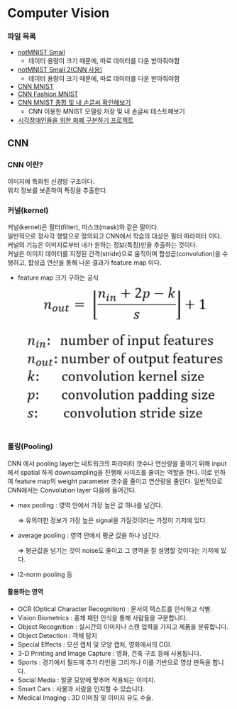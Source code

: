 # Computer Vision

### 파일 목록
- [notMNIST Small](./jupyter_file/not_MNIST_small.ipynb)  
    - 데이터 용량이 크기 때문에, 따로 데이터를 다운 받아줘야함  
- [notMNIST Small 2(CNN 사용)](./jupyter_file/not_MNIST_small_2.ipynb)  
    - 데이터 용량이 크기 때문에, 따로 데이터를 다운 받아줘야함
- [CNN MNIST](./jupyter_file/CNN_MNIST.ipynb)  
- [CNN Fashion MNIST](./jupyter_file/CNN_MNIST_2.ipynb)    
- [CNN MNIST 종합 및 내 손글씨 확인해보기](./jupyter_file/MNIST.ipynb)  
    - CNN 이용한 MNIST 모델링 저장 및 내 손글씨 테스트해보기  
- [시각장애인들을 위한 화폐 구분하기 프로젝트](./jupyter_file/project/)  
 
## CNN
### CNN 이란?
이미지에 특화된 신경망 구조이다.  
위치 정보를 보존하여 특징을 추출한다.  
### 커널(kernel)
커널(kernel)은 필터(filter), 마스크(mask)와 같은 말이다.  
일반적으로 정사각 행렬으로 정의되고 CNN에서 학습의 대상은 필터 파라미터 이다.  
커널의 기능은 이미지로부터 내가 원하는 정보(특징)만을 추출하는 것이다.  
커널은 이미지 데이터를 지정된 간격(stride)으로 움직이며 합성곱(convolution)을 수행하고, 합성곱 연산을 통해 나온 결과가 feature map 이다.  
- feature map 크기 구하는 공식  
![feature map 크기 구하는 공식](./img/cnn_n_out.png)  
  
### 풀링(Pooling)
CNN 에서 pooling layer는 네트워크의 파라미터 갯수나 연산량을 줄이기 위해 input에서 spatial 하게 downsampling을 진행해 사이즈를 줄이는 역할을 한다. 이로 인하여 feature map의 weight parameter 갯수를 줄이고 연산량을 줄인다. 일반적으로 CNN에서는 Convolution layer 다음에 들어간다.  

- max pooling : 영역 안에서 가장 높은 값 하나를 남긴다.  
    
    ⇒ 유의미한 정보가 가장 높은 signal을 가질것이라는 가정이 기저에 있다.  
    
- average pooling : 영역 안에서 평균 값을 하나 남긴다.  
    
    ⇒ 평균값을 넘기는 것이 noise도 줄이고 그 영역을 잘 설명할 것이다는 기저에 있다.  
    
- l2-norm pooling 등  


#### 활용하는 영역  
- OCR (Optical Character Recognition) : 문서의 텍스트를 인식하고 식별.  
- Vision Biometrics : 홍채 패턴 인식을 통해 사람들을 구분합니다.  
- Object Recognition : 실시간의 이미지나 스캔 입력을 가지고 제품을 분류합니다. 
- Object Detection : 객체 탐지 
- Special Effects : 모션 캡처 및 모양 캡처, 영화에서의 CGI.  
- 3-D Printing and Image Capture : 영화, 건축 구조 등에 사용됩니다.  
- Sports : 경기에서 필드에 추가 라인을 그리거나 이를 기반으로 영상 판독을 합니다.  
- Social Media : 얼굴 모양에 맞추어 착용되는 이미지.  
- Smart Cars : 사물과 사람을 인지할 수 있습니다.  
- Medical Imaging : 3D 이미징 및 이미지 유도 수술.  
  